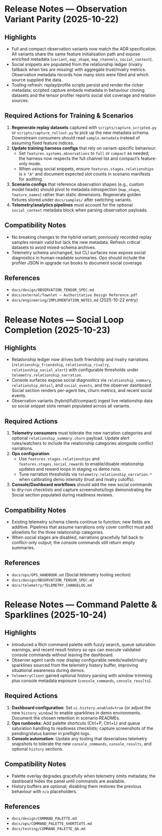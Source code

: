 # Release Notes — Observation Variant Parity (2025-10-22)

## Highlights
- Full and compact observation variants now match the ADR specification. All
  variants share the same feature initialisation path and expose enriched
  metadata (`variant`, `map_shape`, `map_channels`, `social_context`).
- Social snippets are populated from the relationship ledger (rivalry fallback
  when ties are missing) with aggregate trust/rivalry metrics. Observation
  metadata records how many slots were filled and which source supplied the
  data.
- Tooling refresh: replay/profile scripts persist and render the richer
  metadata; scripted capture embeds metadata in behaviour cloning datasets and
  the tensor profiler reports social slot coverage and relation sources.

## Required Actions for Training & Scenarios
1. **Regenerate replay datasets** captured with `scripts/capture_scripted.py` or
   `scripts/capture_rollout.py` to pick up the new metadata schema. Downstream
   consumers should read `sample.metadata` instead of assuming fixed feature
   indices.
2. **Update training harness configs** that rely on variant-specific behaviour:
   - Set `features.systems.observations` to `full` or `compact` as needed; the
     harness now respects the full channel list and compact’s feature-only mode.
   - When using social snippets, ensure
     `features.stages.relationships` is ≥ `"A"` and document expected slot
     counts in scenario manifests for auditing.
3. **Scenario configs** that reference observation shapes (e.g., custom model
   heads) should pivot to metadata introspection (`map_shape`, `feature_names`)
   rather than static dimensions. Regenerate golden fixtures stored under
   `docs/samples/` after switching variants.
4. **Telemetry/analytics pipelines** must account for the optional
   `social_context` metadata block when parsing observation payloads.

## Compatibility Notes
- No breaking changes to the hybrid variant; previously recorded replay samples
  remain valid but lack the new metadata. Refresh critical datasets to avoid
  mixed-schema archives.
- Telemetry schema unchanged, but CLI surfaces now expose social diagnostics in
  human-readable summaries. Ops should include the profiler JSON in upgrade run
  books to document social coverage.

## References
- `docs/design/OBSERVATION_TENSOR_SPEC.md`
- `docs/external/Townlet – Authoritative Design Reference.pdf`
- `docs/engineering/IMPLEMENTATION_NOTES.md` (2025-10-22 entry)

# Release Notes — Social Loop Completion (2025-10-23)

## Highlights
- Relationship ledger now drives both friendship and rivalry narrations
  (`relationship_friendship`, `relationship_rivalry`, `relationship_social_alert`) with
  configurable thresholds under `telemetry.relationship_narration`.
- Console surfaces expose social diagnostics via
  `relationship_summary`, `relationship_detail`, and `social_events`, and the observer
  dashboard Social section renders per-agent ties, churn metrics, and recent social events.
- Observation variants (hybrid/full/compact) ingest live relationship data so social snippet slots
  remain populated across all variants.

## Required Actions
1. **Telemetry consumers** must tolerate the new narration categories and optional
   `relationship_summary.churn` payload. Update alert rules/watchers to include the
   relationship categories alongside conflict narrations.
2. **Ops configuration**:
   - Use `features.stages.relationships` and `features.stages.social_rewards` to
     enable/disable relationship updates and reward loops in staging vs demo runs.
   - Tune narration thresholds via `telemetry.relationship_narration.*` when calibrating demo
     intensity (trust and rivalry cutoffs).
3. **Console/Dashboard workflows** should add the new social commands to dry-run checklists and
   capture screenshots/logs demonstrating the Social section populated during readiness reviews.

## Compatibility Notes
- Existing telemetry schema clients continue to function; new fields are additive. Pipelines that
  assume narrations only cover conflict must add allowlists for the three relationship categories.
- When social stages are disabled, narrations gracefully fall back to conflict-only output; the
  console commands still return empty summaries.

## References
- `docs/ops/OPS_HANDBOOK.md` (Social telemetry tooling section)
- `docs/design/OBSERVATION_TENSOR_SPEC.md`
- `docs/telemetry/TELEMETRY_CHANGELOG.md`

# Release Notes — Command Palette & Sparklines (2025-10-24)

## Highlights
- Introduced a Rich command palette with fuzzy search, queue saturation warnings, and recent result history so ops can execute validated console commands without leaving the dashboard.
- Observer agent cards now display configurable needs/wallet/rivalry sparklines sourced from the telemetry history buffer, improving situational awareness during demos.
- `TelemetryClient` gained optional history parsing with window trimming plus console metadata exposure (`console_commands`, `console_results`).

## Required Actions
1. **Dashboard configuration**: Set `ui.history.enabled=true` (or adjust the new `history_window`) to enable sparklines in demo environments. Document the chosen retention in scenario READMEs.
2. **Ops runbooks**: Add palette shortcuts (Ctrl+P, Ctrl+L) and queue saturation handling to readiness checklists; capture screenshots of the pending/status banner in preflight logs.
3. **Console automation**: Update any tooling that deserialises telemetry snapshots to tolerate the new `console_commands`, `console_results`, and optional `history` sections.

## Compatibility Notes
- Palette overlay degrades gracefully when telemetry omits metadata; the dashboard hides the panel until commands are available.
- History buffers are optional; disabling them restores the previous behaviour with `n/a` placeholders.

## References
- `docs/design/COMMAND_PALETTE.md`
- `docs/ops/COMMAND_PALETTE_SHORTCUTS.md`
- `docs/testing/COMMAND_PALETTE_QA.md`
